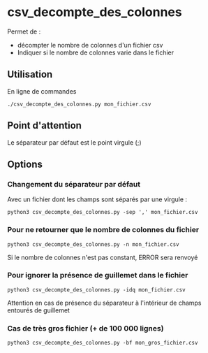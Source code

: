 # csv_decompte_des_colonnes
Permet de :
 * décompter le nombre de colonnes d'un fichier csv
 * Indiquer si le nombre de colonnes varie dans le fichier

## Utilisation
En ligne de commandes
```
./csv_decompte_des_colonnes.py mon_fichier.csv
```

## Point d'attention
Le séparateur par défaut est le point virgule (;)

## Options
### Changement du séparateur par défaut
Avec un fichier dont les champs sont séparés par une virgule :
```
python3 csv_decompte_des_colonnes.py -sep ',' mon_fichier.csv
```
### Pour ne retourner que le nombre de colonnes du fichier
```
python3 csv_decompte_des_colonnes.py -n mon_fichier.csv
```
Si le nombre de colonnes n'est pas constant, ERROR sera renvoyé
### Pour ignorer la présence de guillemet dans le fichier
```
python3 csv_decompte_des_colonnes.py -idq mon_fichier.csv
```
Attention en cas de présence du séparateur à l'intérieur de champs entourés de guillemet
### Cas de très gros fichier (+ de 100 000 lignes)
```
python3 csv_decompte_des_colonnes.py -bf mon_gros_fichier.csv
```
